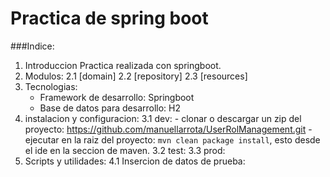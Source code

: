 # Practica de spring boot 


###Indice:

1. Introduccion
    Practica realizada con springboot.
2. Modulos:
   2.1 [domain]
   2.2 [repository]
   2.3 [resources]
3. Tecnologias:
    - Framework de desarrollo: Springboot
    - Base de datos para desarrollo: H2
3. instalacion y configuracion:
    3.1 dev: 
        - clonar o descargar un zip del proyecto: https://github.com/manuellarrota/UserRolManagement.git
        - ejecutar en la raiz del proyecto: `mvn clean package install`, esto desde el ide en la seccion de maven.
    3.2 test: 
    3.3 prod: 
4. Scripts y utilidades:
    4.1 Insercion de datos de prueba:
    